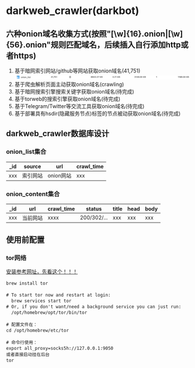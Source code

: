 # darkweb_crawler(darkbot)
## 六种onion域名收集方式(按照"[\w]{16}.onion|[\w]{56}.onion"规则匹配域名，后续插入自行添加http或者https)
1. 基于暗网索引网站/github等网站获取onion域名(41,751)
![img.png](img.png)
2. 基于爬虫解析页面主动获取onion域名(crawling)
3. 基于暗网搜索引擎搜索关键字获取onion域名(待完成)
4. 基于torweb的搜索引擎获取onion域名(待完成)
5. 基于Telegram/Twitter等交流工具获取onion域名(待完成)
6. 基于部署具有hsdir(隐藏服务节点)标签的节点被动获取onion域名(待完成)

## darkweb_crawler数据库设计
### onion_list集合
| _id | source | url     | crawl_time |
|-----|--------|---------|------------|
| xxx | 索引网站   | onion网站 | xxx        |

### onion_content集合

| _id | url  | crawl_time | status      | title | head | body |
|-----|------|------------|-------------|-------|------|------|
| xxx | 当前网站 | xxxx       | 200/302/... | xxx   | xxx  | xxx  |

## 使用前配置
### tor网络
[安装参考网址，先看这个！！！](https://hanblog.fun/2021/04/07/2021-4-7-tor-simple-configer/)
```shell
brew install tor

# To start tor now and restart at login:
  brew services start tor
# Or, if you don't want/need a background service you can just run:
  /opt/homebrew/opt/tor/bin/tor

# 配置文件在：
cd /opt/homebrew/etc/tor

# 命令行使用：
export all_proxy=socks5h://127.0.0.1:9050
或者直接启动挂在后台
tor
```
